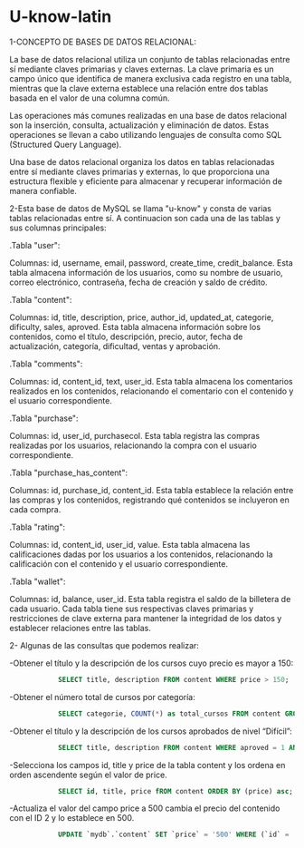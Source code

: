 # U-know-latin
1-CONCEPTO DE BASES DE DATOS RELACIONAL:

La base de datos relacional utiliza un conjunto de tablas relacionadas entre sí mediante claves primarias y claves externas. 
La clave primaria es un campo único que identifica de manera exclusiva cada registro en una tabla,
mientras que la clave externa establece una relación entre dos tablas basada en el valor de una columna común.

Las operaciones más comunes realizadas en una base de datos relacional son la inserción, consulta, actualización y eliminación de datos.
Estas operaciones se llevan a cabo utilizando lenguajes de consulta como SQL (Structured Query Language).

Una base de datos relacional organiza los datos en tablas relacionadas entre sí mediante claves primarias y externas, lo que proporciona una estructura flexible y eficiente para almacenar y recuperar información de manera confiable.

2-Esta base de datos de MySQL se llama "u-know" y consta de varias tablas relacionadas entre sí.
A continuacion son cada una de las tablas y sus columnas principales:

.Tabla "user":

Columnas: id, username, email, password, create_time, credit_balance.
Esta tabla almacena información de los usuarios, como su nombre de usuario, correo electrónico, contraseña, fecha de creación y saldo de crédito.

.Tabla "content":

Columnas: id, title, description, price, author_id, updated_at, categorie, dificulty, sales, aproved.
Esta tabla almacena información sobre los contenidos, como el título, descripción, precio, autor, fecha de actualización, categoría, dificultad, ventas y aprobación.

.Tabla "comments":

Columnas: id, content_id, text, user_id.
Esta tabla almacena los comentarios realizados en los contenidos, relacionando el comentario con el contenido y el usuario correspondiente.

.Tabla "purchase":

Columnas: id, user_id, purchasecol.
Esta tabla registra las compras realizadas por los usuarios, relacionando la compra con el usuario correspondiente.

.Tabla "purchase_has_content":

Columnas: id, purchase_id, content_id.
Esta tabla establece la relación entre las compras y los contenidos, registrando qué contenidos se incluyeron en cada compra.

.Tabla "rating":

Columnas: id, content_id, user_id, value.
Esta tabla almacena las calificaciones dadas por los usuarios a los contenidos, relacionando la calificación con el contenido y el usuario correspondiente.

.Tabla "wallet":

Columnas: id, balance, user_id.
Esta tabla registra el saldo de la billetera de cada usuario.
Cada tabla tiene sus respectivas claves primarias y restricciones de clave externa para mantener la integridad de los datos y establecer relaciones entre las tablas.

2- Algunas de las consultas que podemos realizar:

-Obtener el título y la descripción de los cursos cuyo precio es mayor a 150:
```sql
            SELECT title, description FROM content WHERE price > 150; 
```
-Obtener el número total de cursos por categoría:
```sql
            SELECT categorie, COUNT(*) as total_cursos FROM content GROUP BY categorie;
```
-Obtener el título y la descripción de los cursos aprobados de nivel “Difícil”:
```sql
            SELECT title, description FROM content WHERE aproved = 1 AND dificulty = 'Difícil'; 
```
-Selecciona los campos id, title y price de la tabla content y los ordena en orden ascendente según el valor de price.
```sql
            SELECT id, title, price fROM content ORDER BY (price) asc;
```

-Actualiza el valor del campo price a 500 cambia el precio del contenido con el ID 2 y lo establece en 500.
```sql
            UPDATE `mydb`.`content` SET `price` = '500' WHERE (`id` = '2');
```

